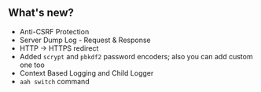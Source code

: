 ## What's new?

  * Anti-CSRF Protection
  * Server Dump Log - Request & Response
  * HTTP -> HTTPS redirect
  * Added `scrypt` and `pbkdf2` password encoders; also you can add custom one too
  * Context Based Logging and Child Logger
  * `aah switch` command
